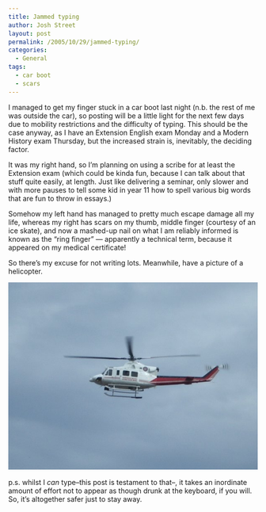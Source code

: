 ```yaml
---
title: Jammed typing
author: Josh Street
layout: post
permalink: /2005/10/29/jammed-typing/
categories:
  - General
tags:
  - car boot
  - scars
---
```

I managed to get my finger stuck in a car boot last night (n.b. the rest of me was outside the car), so posting will be a little light for the next few days due to mobility restrictions and the difficulty of typing. This should be the case anyway, as I have an Extension English exam Monday and a Modern History exam Thursday, but the increased strain is, inevitably, the deciding factor.

It was my right hand, so I&#8217;m planning on using a scribe for at least the Extension exam (which could be kinda fun, because I can talk about that stuff quite easily, at length. Just like delivering a seminar, only slower and with more pauses to tell some kid in year 11 how to spell various big words that are fun to throw in essays.)

Somehow my left hand has managed to pretty much escape damage all my life, whereas my right has scars on my thumb, middle finger (courtesy of an ice skate), and now a mashed-up nail on what I am reliably informed is known as the &#8220;ring finger&#8221; &#8212; apparently a technical term, because it appeared on my medical certificate!

So there&#8217;s my excuse for not writing lots. Meanwhile, have a picture of a helicopter.

![A helicopter][1]

p.s. whilst I *can* type&#8211;this post is testament to that&#8211;, it takes an inordinate amount of effort not to appear as though drunk at the keyboard, if you will. So, it&#8217;s altogether safer just to stay away.

 [1]: /blog/wp-content/2005/10/IMGP0467.JPG